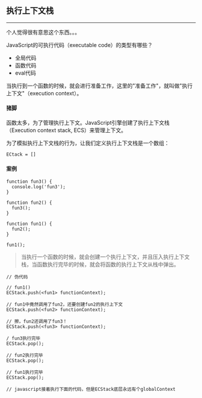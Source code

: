 ## 执行上下文栈
------------------------------------------------------------------

个人觉得很有意思这个东西。。。  

JavaScript的可执行代码（executable code）的类型有哪些？
- 全局代码
- 函数代码
- eval代码

当执行到一个函数的时候，就会进行准备工作，这里的"准备工作"，就叫做"执行上下文"（execution context）。

#### 猪脚
函数太多，为了管理执行上下文。JavaScript引擎创建了执行上下文栈（Execution context stack, ECS）来管理上下文。

为了模拟执行上下文栈的行为，让我们定义执行上下文栈是一个数组：

```
ECtack = []
```

#### 案例
<!-- 可以比较成抽烟  你先拿出来烟开始执行你->烟->烟丝  出栈烟丝->烟->你 -->
```
function fun3() {
  console.log('fun3');
}

function fun2() {
  fun3();
}

function fun1() {
  fun2();
}

fun1();
```
> 当执行一个函数的时候，就会创建一个执行上下文，并且压入执行上下文栈，当函数执行完毕的时候，就会将函数的执行上下文从栈中弹出。

```
// 伪代码

// fun1()
ECStack.push(<fun1> functionContext);

// fun1中竟然调用了fun2，还要创建fun2的执行上下文
ECStack.push(<fun2> functionContext);

// 擦，fun2还调用了fun3！
ECStack.push(<fun3> functionContext);

/ fun3执行完毕
ECStack.pop();

// fun2执行完毕
ECStack.pop();

// fun1执行完毕
ECStack.pop();

// javascript接着执行下面的代码，但是ECStack底层永远有个globalContext
```
 